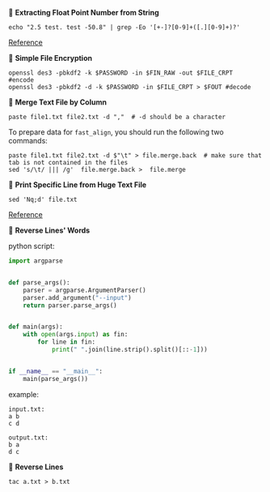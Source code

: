 &#x1F3B9;	**Extracting Float Point Number from String**

```shell
echo "2.5 test. test -50.8" | grep -Eo '[+-]?[0-9]+([.][0-9]+)?'
```
[Reference](https://unix.stackexchange.com/a/290978/301510)


&#x1F3B9; **Simple File Encryption**

```shell
openssl des3 -pbkdf2 -k $PASSWORD -in $FIN_RAW -out $FILE_CRPT  #encode
openssl des3 -pbkdf2 -d -k $PASSWORD -in $FILE_CRPT > $FOUT #decode
```
&#x1F3B9; **Merge Text File by Column**

```shell
paste file1.txt file2.txt -d ","  # -d should be a character
```

To prepare data for `fast_align`, you should run the following two commands:

```shell
paste file1.txt file2.txt -d $"\t" > file.merge.back  # make sure that tab is not contained in the files
sed 's/\t/ ||| /g'  file.merge.back >  file.merge
```
&#x1F3B9; **Print Specific Line from Huge Text File**

```shell
sed 'Nq;d' file.txt
```

[Reference](https://stackoverflow.com/a/14709477/5793660)


&#x1F3B9; **Reverse Lines' Words**

python script:

```python
import argparse


def parse_args():
    parser = argparse.ArgumentParser()
    parser.add_argument("--input")
    return parser.parse_args()


def main(args):
    with open(args.input) as fin:
        for line in fin:
            print(" ".join(line.strip().split()[::-1]))


if __name__ == "__main__":
    main(parse_args())

```

example:
```shell
input.txt:
a b
c d

output.txt:
b a
d c
```

&#x1F3B9; **Reverse Lines**

```shell
tac a.txt > b.txt
```

